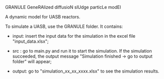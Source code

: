 GRANULE
GeneRAlized diffusioN slUdge particLe modEl

A dynamic model for UASB reactors. 

To simulate a UASB, use the GRANULE folder. It contains:

- input:  insert the input data for the simulation in the excel file "input_data.xlsx"; 

- src  :  go to main.py and run it to start the simulation. If the simulation succeeded, 
          the output message "Simulation finished -> go to output folder" will appear;

- output: go to "simulation_xx_xx_xxxx.xlsx" to see the simulation results. 
 
